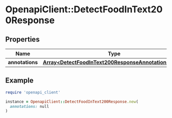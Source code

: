 # OpenapiClient::DetectFoodInText200Response

## Properties

| Name | Type | Description | Notes |
| ---- | ---- | ----------- | ----- |
| **annotations** | [**Array&lt;DetectFoodInText200ResponseAnnotationsInner&gt;**](DetectFoodInText200ResponseAnnotationsInner.md) |  |  |

## Example

```ruby
require 'openapi_client'

instance = OpenapiClient::DetectFoodInText200Response.new(
  annotations: null
)
```

